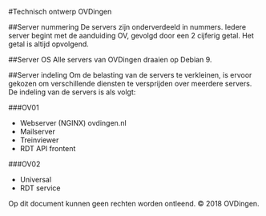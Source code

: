 #Technisch ontwerp OVDingen

##Server nummering
De servers zijn onderverdeeld in nummers. Iedere server begint met de aanduiding OV, gevolgd door een 2 cijferig getal. Het getal is altijd opvolgend.

##Server OS
Alle servers van OVDingen draaien op Debian 9.

##Server indeling
Om de belasting van de servers te verkleinen, is ervoor gekozen om verschillende diensten te versprijden over meerdere servers. De indeling van de servers is als volgt:

###OV01

* Webserver (NGINX) ovdingen.nl
* Mailserver
* Treinviewer
* RDT API frontent

###OV02

* Universal
* RDT service

Op dit document kunnen geen rechten worden ontleend.
&copy; 2018 OVDingen.